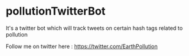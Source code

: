 # pollutionTwitterBot
It's a twitter bot which will track tweets on certain hash tags related to pollution

Follow me on twitter here :  https://twitter.com/EarthPollution 
